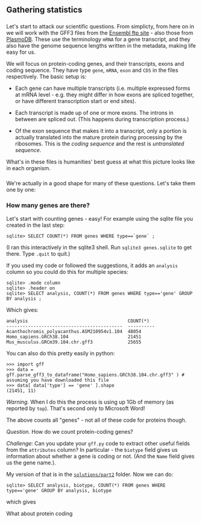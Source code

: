 ## Gathering statistics

### 

Let's start to attack our scientific questions. From simplicty, from here on in we will work with the GFF3 files
from the [Ensembl ftp site](http://ftp.ensembl.org/pub/current_gff3/) - also those from
[PlasmoDB](https://plasmodb.org/plasmo/app/downloads/Current_Release/). These use the terminology `mRNA` for a gene
transcript, and they also have the genome sequence lengths written in the metadata, making life easy for us.

We will focus on protein-coding genes, and their transcripts, exons and coding sequence. They have type `gene`, `mRNA`, `exon`
and `CDS` in the files respectively. The basic setup is:

- Each gene can have multiple transcripts (i.e. multiple expressed forms at mRNA level - e.g. they might differ in how
  exons are spliced together, or have different transcription start or end sites).
  
- Each transcript is made up of one or more exons. The introns in between are spliced out. (This happens during
  transcription process.)

- Of the exon sequence that makes it into a transcript, only a portion is actually translated into the mature protein
  during processing by the ribosomes.  This is the *coding sequence* and the rest is *untranslated sequence*.

What's in these files is humanities' best guess at what this picture looks like in each organism.

### 

We're actually in a good shape for many of these questions.  Let's take them one by one:

### How many genes are there?

Let's start with counting genes - easy!  For example using the sqlite file you created in the last step:

```
sqlite> SELECT COUNT(*) FROM genes WHERE type==`gene` ;
```

(I ran this interactively in the sqlite3 shell.  Run `sqlite3 genes.sqlite` to get there.  Type `.quit` to quit.)

If you used my code or followed the suggestions, it adds an `analysis` column so you could do this for multiple species:

```
sqlite> .mode column
sqlite> .header on
sqlite> SELECT analysis, COUNT(*) FROM genes WHERE type=='gene' GROUP BY analysis ;
```

Which gives:

    analysis                                     COUNT(*)  
    -------------------------------------------  ----------
    Acanthochromis_polyacanthus.ASM210954v1.104  48054     
    Homo_sapiens.GRCh38.104                      21451     
    Mus_musculus.GRCm39.104.chr.gff3             25655     

You can also do this pretty easily in python:
```
>>> import gff
>>> data = gff.parse_gff3_to_dataframe("Homo_sapiens.GRCh38.104.chr.gff3" ) # assuming you have downloaded this file
>>> data[ data['type'] == 'gene' ].shape
(21451, 11)
```

*Warning.* When I do this the process is using up 1Gb of memory (as reported by `top`).  That's second only to Microsoft Word!

The above counts all "genes" - not all of these code for proteins though.  

*Question.* How do we count protein-coding genes?

*Challenge:* Can you update your `gff.py` code to extract other useful fields from the `attributes` column? In
particular - the `biotype` field gives us information about whether a gene is coding or not. (And the `Name` field
gives us the gene name.).

My version of that is in the [`solutions/part2`](solutions/part2/) folder.  Now we can do:
```
sqlite> SELECT analysis, biotype, COUNT(*) FROM genes WHERE type=='gene' GROUP BY analysis, biotype
```
which gives



What about protein coding